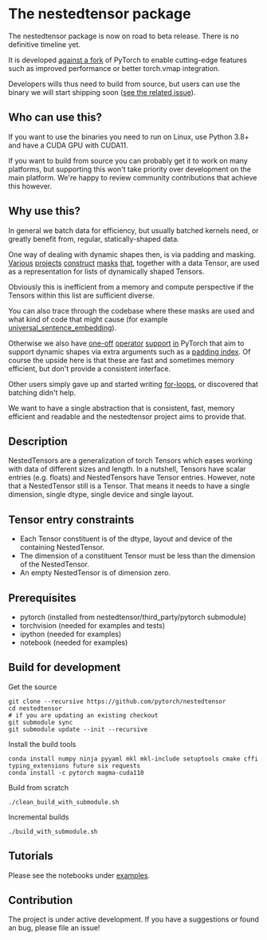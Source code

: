 # The nestedtensor package

The nestedtensor package is now on road to beta release. There is no definitive timeline yet.

It is developed [against a fork](https://github.com/cpuhrsch/pytorchnestedtensor) of PyTorch to enable cutting-edge features such as improved performance or better torch.vmap integration.

Developers wills thus need to build from source, but users can use the binary we will start shipping soon ([see the related issue](https://github.com/pytorch/nestedtensor/issues/262)).


## Who can use this?

If you want to use the binaries you need to run on Linux, use Python 3.8+ and have a CUDA GPU with CUDA11.

If you want to build from source you can probably get it to work on many platforms, but supporting this won't take priority over development on the main platform. We're happy to review community contributions that achieve this however.

## Why use this?

In general we batch data for efficiency, but usually batched kernels need, or greatly benefit from, regular, statically-shaped data.

One way of dealing with dynamic shapes then, is via padding and masking.
[Various](https://github.com/pytorch/fairseq/blob/54b934417d95baa1b0076089c61bde32728e34cf/fairseq/data/audio/raw_audio_dataset.py#L92)
[projects](https://github.com/facebookresearch/ParlAI/blob/8200396cdd08cfd26b01fe52b4a3bd0654081182/parlai/agents/drqa/utils.py#L143)
[construct](https://github.com/facebookresearch/detr/blob/4e1a9281bc5621dcd65f3438631de25e255c4269/util/misc.py#L306)
[masks](https://github.com/pytorch/vision/blob/24f16a338391d6f45aa6291c48eb6d5513771631/references/detection/utils.py#L102)
[that](https://github.com/pytorch/audio/blob/3250d3df168c956389bd16956aa458ce111570d0/examples/pipeline_wav2letter/datasets.py#L90), together with a data Tensor, are used as a representation for lists of dynamically shaped Tensors.

Obviously this is inefficient from a memory and compute perspective if the Tensors within this list are sufficient diverse.

You can also trace through the codebase where these masks are used and what kind of code that might cause (for example [universal_sentence_embedding](https://github.com/facebookresearch/ParlAI/blob/8200396cdd08cfd26b01fe52b4a3bd0654081182/parlai/agents/drqa/utils.py#L143)).

Otherwise we also have 
[one-off](https://pytorch.org/docs/master/generated/torch.nn.utils.rnn.pack_padded_sequence.html?highlight=pack_padded_sequence)
[operator](https://pytorch.org/docs/master/generated/torch.nn.CrossEntropyLoss.html#torch.nn.CrossEntropyLoss)
[support](https://pytorch.org/docs/master/generated/torch.nn.MultiheadAttention.html#torch.nn.MultiheadAttention)
[in](https://pytorch.org/docs/master/generated/torch.nn.EmbeddingBag.html#torch.nn.EmbeddingBag) 
PyTorch that aim to support dynamic shapes via extra arguments such as a
[padding index](https://pytorch.org/docs/master/generated/torch.nn.CrossEntropyLoss.html#torch.nn.CrossEntropyLoss).
Of course the upside here is that these are fast and sometimes memory efficient, but don't provide a consistent interface.

Other users simply gave up and started writing [for-loops](https://github.com/pytorch/vision/blob/1aef87d01eec2c0989458387fa04baebcc86ea7b/torchvision/models/detection/transform.py#L97), or discovered that batching didn't help.

We want to have a single abstraction that is consistent, fast, memory efficient and readable and the nestedtensor project aims to provide that.

## Description

NestedTensors are a generalization of torch Tensors which eases working with data of different sizes and length. 
In a nutshell, Tensors have scalar entries (e.g. floats) and NestedTensors have Tensor entries. However, note that
a NestedTensor still is a Tensor. That means it needs to have a single dimension, single dtype, single device and single layout.

## Tensor entry constraints
 - Each Tensor constituent is of the dtype, layout and device of the containing NestedTensor.
 - The dimension of a constituent Tensor must be less than the dimension of the NestedTensor. 
 - An empty NestedTensor is of dimension zero.

## Prerequisites

- pytorch (installed from nestedtensor/third_party/pytorch submodule)
- torchvision (needed for examples and tests)
- ipython (needed for examples)
- notebook (needed for examples)

## Build for development

Get the source

```
git clone --recursive https://github.com/pytorch/nestedtensor
cd nestedtensor
# if you are updating an existing checkout
git submodule sync
git submodule update --init --recursive
```

Install the build tools

```
conda install numpy ninja pyyaml mkl mkl-include setuptools cmake cffi typing_extensions future six requests
conda install -c pytorch magma-cuda110
```

Build from scratch
```
./clean_build_with_submodule.sh
```

Incremental builds
```
./build_with_submodule.sh
```

## Tutorials

Please see the notebooks under [examples](https://github.com/pytorch/nestedtensor/tree/master/examples).

## Contribution
The project is under active development. If you have a suggestions or found an bug, please file an issue!
